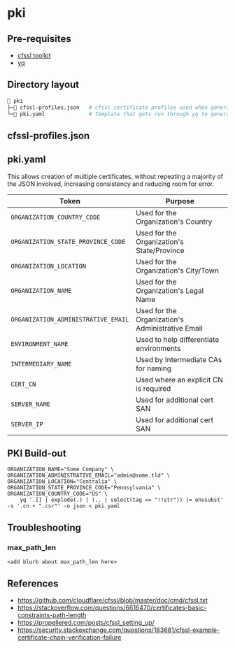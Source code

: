 # pki

## Pre-requisites

* [cfssl toolkit](https://github.com/cloudflare/cfssl)
* [yq](https://github.com/mikefarah/yq)

## Directory layout

```sh
📂 pki
├─📄 cfssl-profiles.json   # cfssl certificate profiles used when generating certificates
└─📄 pki.yaml              # Template that gets run through yq to generate cfssl CSRs
```

## cfssl-profiles.json



## pki.yaml

This allows creation of multiple certificates, without repeating a majority of the JSON involved, increasing consistency and reducing room for error.

| Token | Purpose |
|-|-|
| `ORGANIZATION_COUNTRY_CODE`         | Used for the Organization's Country              |
| `ORGANIZATION_STATE_PROVINCE_CODE`  | Used for the Organization's State/Province       |
| `ORGANIZATION_LOCATION`             | Used for the Organization's City/Town            |
| `ORGANIZATION_NAME`                 | Used for the Organization's Legal Name           |
| `ORGANIZATION_ADMINISTRATIVE_EMAIL` | Used for the Organization's Administrative Email |
| `ENVIRONMENT_NAME`                  | Used to help differentiate environments          |
| `INTERMEDIARY_NAME`                 | Used by Intermediate CAs for naming              |
| `CERT_CN`                           | Used where an explicit CN is required            |
| `SERVER_NAME`                       | Used for additional cert SAN                     |
| `SERVER_IP`                         | Used for additional cert SAN                     |

## PKI Build-out

```shell
ORGANIZATION_NAME="Some Company" \
ORGANIZATION_ADMINISTRATIVE_EMAIL="admin@some.tld" \
ORGANIZATION_LOCATION="Centralia" \
ORGANIZATION_STATE_PROVINCE_CODE="Pennsylvania" \
ORGANIZATION_COUNTRY_CODE="US" \
    yq '.[] | explode(.) | (.. | select(tag == "!!str")) |= envsubst' -s '.cn + ".csr"' -o json < pki.yaml
```

## Troubleshooting

### max_path_len

```<add blurb about max_path_len here>```

## References

* https://github.com/cloudflare/cfssl/blob/master/doc/cmd/cfssl.txt
* https://stackoverflow.com/questions/6616470/certificates-basic-constraints-path-length
* https://propellered.com/posts/cfssl_setting_up/
* https://security.stackexchange.com/questions/183681/cfssl-example-certificate-chain-verification-failure
